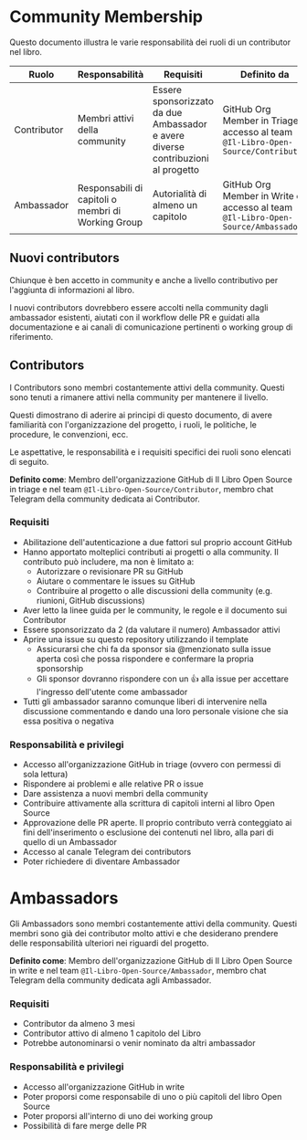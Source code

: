 # Community Membership

Questo documento illustra le varie responsabilità dei ruoli di un contributor nel libro.

| Ruolo       | Responsabilità                                     | Requisiti                                                                        | Definito da                                                                       |
| ----------- | -------------------------------------------------- | -------------------------------------------------------------------------------- | --------------------------------------------------------------------------------- |
| Contributor | Membri attivi della community                      | Essere sponsorizzato da due Ambassador e avere diverse contribuzioni al progetto | GitHub Org Member in Triage e accesso al team `@Il-Libro-Open-Source/Contributor` |
| Ambassador  | Responsabili di capitoli o membri di Working Group | Autorialità di almeno un capitolo                                                | GitHub Org Member in Write e accesso al team `@Il-Libro-Open-Source/Ambassadors`  |

## Nuovi contributors

Chiunque è ben accetto in community e anche a livello contributivo per l'aggiunta di informazioni al libro.

I nuovi contributors dovrebbero essere accolti nella community dagli ambassador esistenti, aiutati con il workflow delle PR e guidati alla documentazione e ai canali di comunicazione pertinenti o working group di riferimento.

## Contributors

I Contributors sono membri costantemente attivi della community. Questi sono tenuti a rimanere attivi nella community per mantenere il livello.

Questi dimostrano di aderire ai principi di questo documento, di avere familiarità con l'organizzazione del progetto, i ruoli, le politiche, le procedure, le convenzioni, ecc.

Le aspettative, le responsabilità e i requisiti specifici dei ruoli sono elencati di seguito.

**Definito come**: Membro dell'organizzazione GitHub di Il Libro Open Source in triage e nel team `@Il-Libro-Open-Source/Contributor`, membro chat Telegram della community dedicata ai Contributor.

### Requisiti

- Abilitazione dell'autenticazione a due fattori sul proprio account GitHub
- Hanno apportato molteplici contributi ai progetti o alla community. Il contributo può includere, ma non è limitato a:
  - Autorizzare o revisionare PR su GitHub
  - Aiutare o commentare le issues su GitHub
  - Contribuire al progetto o alle discussioni della community (e.g. riunioni, GitHub discussions)
- Aver letto la linee guida per le community, le regole e il documento sui Contributor
- Essere sponsorizzato da 2 (da valutare il numero) Ambassador attivi
- Aprire una issue su questo repository utilizzando il template
  - Assicurarsi che chi fa da sponsor sia @menzionato sulla issue aperta così che possa rispondere e confermare la propria sponsorship
  - Gli sponsor dovranno rispondere con un :+1: alla issue per accettare l'ingresso dell'utente come ambassador
- Tutti gli ambassador saranno comunque liberi di intervenire nella discussione commentando e dando una loro personale visione che sia essa positiva o negativa

### Responsabilità e privilegi

- Accesso all'organizzazione GitHub in triage (ovvero con permessi di sola lettura)
- Rispondere ai problemi e alle relative PR o issue
- Dare assistenza a nuovi membri della community
- Contribuire attivamente alla scrittura di capitoli interni al libro Open Source
- Approvazione delle PR aperte. Il proprio contributo verrà conteggiato ai fini dell'inserimento o esclusione dei contenuti nel libro, alla pari di quello di un Ambassador
- Accesso al canale Telegram dei contributors
- Poter richiedere di diventare Ambassador

# Ambassadors

Gli Ambassadors sono membri costantemente attivi della community. Questi membri sono già dei contributor molto attivi e che desiderano prendere delle responsabilità ulteriori nei riguardi del progetto.

**Definito come**: Membro dell'organizzazione GitHub di Il Libro Open Source in write e nel team `@Il-Libro-Open-Source/Ambassador`, membro chat Telegram della community dedicata agli Ambassador.

### Requisiti

- Contributor da almeno 3 mesi
- Contributor attivo di almeno 1 capitolo del Libro
- Potrebbe autonominarsi o venir nominato da altri ambassador

### Responsabilità e privilegi

- Accesso all'organizzazione GitHub in write
- Poter proporsi come responsabile di uno o più capitoli del libro Open Source
- Poter proporsi all'interno di uno dei working group
- Possibilità di fare merge delle PR
